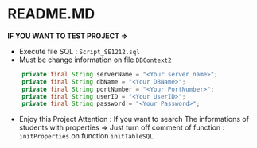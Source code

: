 # README.MD
**IF YOU WANT TO TEST PROJECT =>**
- Execute file SQL : `Script_SE1212.sql`
- Must be change information on file `DBContext2`
```java
    private final String serverName = "<Your server name>";
    private final String dbName = "<Your DBName>";
    private final String portNumber = "<Your PortNumber>";
    private final String userID = "<Your UserID>";
    private final String password = "<Your Password>";
```
- Enjoy this Project
Attention : 
If you want to search The informations of students with properties =>  Just turn off comment of function : `initProperties`  on function `initTableSQL` 

